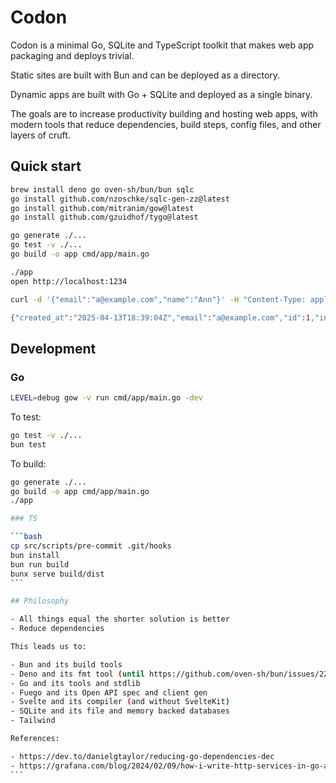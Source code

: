 # Codon

Codon is a minimal Go, SQLite and TypeScript toolkit that makes web app
packaging and deploys trivial.

Static sites are built with Bun and can be deployed as a directory.

Dynamic apps are built with Go + SQLite and deployed as a single binary.

The goals are to increase productivity building and hosting web apps, with
modern tools that reduce dependencies, build steps, config files, and other
layers of cruft.

## Quick start

```bash
brew install deno go oven-sh/bun/bun sqlc
go install github.com/nzoschke/sqlc-gen-zz@latest
go install github.com/mitranim/gow@latest
go install github.com/gzuidhof/tygo@latest

go generate ./...
go test -v ./...
go build -o app cmd/app/main.go

./app
open http://localhost:1234
```

```bash
curl -d '{"email":"a@example.com","name":"Ann"}' -H "Content-Type: application/json" http://localhost:1234/api/contacts

{"created_at":"2025-04-13T18:39:04Z","email":"a@example.com","id":1,"info":{"age":0},"name":"Ann","phone":"","updated_at":"2025-04-13T18:39:04Z"}
```

## Development

### Go

```bash
LEVEL=debug gow -v run cmd/app/main.go -dev
```

To test:

```bash
go test -v ./...
bun test
```

To build:

````bash
go generate ./...
go build -o app cmd/app/main.go
./app

### TS

```bash
cp src/scripts/pre-commit .git/hooks
bun install
bun run build
bunx serve build/dist
```

## Philosophy

- All things equal the shorter solution is better
- Reduce dependencies

This leads us to:

- Bun and its build tools
- Deno and its fmt tool (until https://github.com/oven-sh/bun/issues/2246🤞)
- Go and its tools and stdlib
- Fuego and its Open API spec and client gen
- Svelte and its compiler (and without SvelteKit)
- SQLite and its file and memory backed databases
- Tailwind

References:

- https://dev.to/danielgtaylor/reducing-go-dependencies-dec
- https://grafana.com/blog/2024/02/09/how-i-write-http-services-in-go-after-13-years/
```
````
